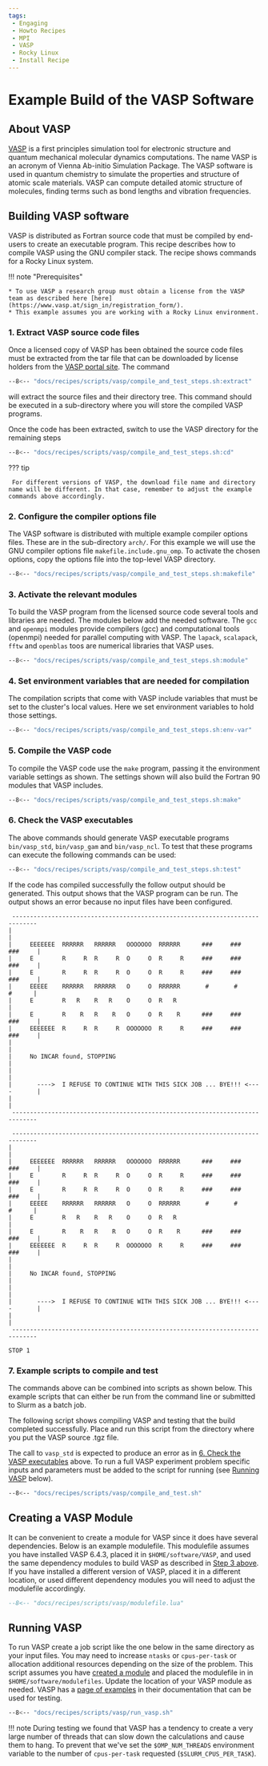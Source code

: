 ```yaml
---
tags:
 - Engaging
 - Howto Recipes
 - MPI
 - VASP
 - Rocky Linux
 - Install Recipe
---
```


# Example Build of the VASP Software

## About VASP

[VASP](https://www.vasp.at) is a first principles simulation tool for electronic structure and quantum mechanical molecular dynamics computations. The name VASP is an acronym of Vienna Ab-initio Simulation Package. The VASP software is used in quantum chemistry to simulate the properties and structure of atomic scale materials. VASP can compute
detailed atomic structure of molecules, finding terms such as bond lengths and vibration frequencies.

## Building VASP software

VASP is distributed as Fortran source code that must be compiled by end-users to create an executable program. This recipe describes how to compile
VASP using the GNU compiler stack. The recipe shows commands for a Rocky Linux system.

!!! note "Prerequisites"

    * To use VASP a research group must obtain a license from the VASP team as described here [here](https://www.vasp.at/sign_in/registration_form/).
    * This example assumes you are working with a Rocky Linux environment.

### 1. Extract VASP source code files

Once a licensed copy of VASP has been obtained the source code files must be extracted from the tar file that can be
downloaded by license holders from the [VASP portal site](https://www.vasp.at/sign_in/portal/). The command

```bash
--8<-- "docs/recipes/scripts/vasp/compile_and_test_steps.sh:extract"
```

will extract the source files and their directory tree. This command should be executed in a sub-directory where you will store the compiled VASP programs. 

Once the code has been extracted, switch to use the VASP directory for the remaining steps

```bash
--8<-- "docs/recipes/scripts/vasp/compile_and_test_steps.sh:cd"
```

??? tip

     For different versions of VASP, the download file name and directory name will be different. In that case, remember to adjust the example commands above accordingly.

### 2. Configure the compiler options file

The VASP software is distributed with multiple example compiler options files. 
These are in the sub-directory `arch/`. 
For this example we will use the GNU compiler options file `makefile.include.gnu_omp`. 
To activate the chosen options, copy the options file into the top-level VASP directory.

```bash
--8<-- "docs/recipes/scripts/vasp/compile_and_test_steps.sh:makefile"
```

### 3. Activate the relevant modules

To build the VASP program from the licensed source code several tools and libraries are needed. 
The modules below add the needed software. 
The `gcc` and `openmpi` modules provide compilers (gcc) and computational tools (openmpi) 
needed for parallel computing with VASP. 
The `lapack`, `scalapack`, `fftw` and `openblas` toos are numerical libraries that VASP uses.

```bash
--8<-- "docs/recipes/scripts/vasp/compile_and_test_steps.sh:module"
```

### 4. Set environment variables that are needed for compilation

The compilation scripts that come with VASP include variables that must be set to the cluster's local values. Here we set environment variables to hold those settings.

```bash
--8<-- "docs/recipes/scripts/vasp/compile_and_test_steps.sh:env-var"
```

### 5. Compile the VASP code

To compile the VASP code use the `make` program, passing it the environment variable settings as shown. The settings shown will also build the Fortran 90 modules that VASP includes.

```bash
--8<-- "docs/recipes/scripts/vasp/compile_and_test_steps.sh:make"
```

### 6. Check the VASP executables

The above commands should generate VASP executable programs `bin/vasp_std`, `bin/vasp_gam` and `bin/vasp_ncl`. To test that these programs can execute the following commands can be used:

```bash
--8<-- "docs/recipes/scripts/vasp/compile_and_test_steps.sh:test"
```

If the code has compiled successfully the follow output should be generated. This output shows that the 
VASP program can be run. The output shows an error because no input files have been configured.

```
 -----------------------------------------------------------------------------
|                                                                             |
|     EEEEEEE  RRRRRR   RRRRRR   OOOOOOO  RRRRRR      ###     ###     ###     |
|     E        R     R  R     R  O     O  R     R     ###     ###     ###     |
|     E        R     R  R     R  O     O  R     R     ###     ###     ###     |
|     EEEEE    RRRRRR   RRRRRR   O     O  RRRRRR       #       #       #      |
|     E        R   R    R   R    O     O  R   R                               |
|     E        R    R   R    R   O     O  R    R      ###     ###     ###     |
|     EEEEEEE  R     R  R     R  OOOOOOO  R     R     ###     ###     ###     |
|                                                                             |
|     No INCAR found, STOPPING                                                |
|                                                                             |
|       ---->  I REFUSE TO CONTINUE WITH THIS SICK JOB ... BYE!!! <----       |
|                                                                             |
 -----------------------------------------------------------------------------

 -----------------------------------------------------------------------------
|                                                                             |
|     EEEEEEE  RRRRRR   RRRRRR   OOOOOOO  RRRRRR      ###     ###     ###     |
|     E        R     R  R     R  O     O  R     R     ###     ###     ###     |
|     E        R     R  R     R  O     O  R     R     ###     ###     ###     |
|     EEEEE    RRRRRR   RRRRRR   O     O  RRRRRR       #       #       #      |
|     E        R   R    R   R    O     O  R   R                               |
|     E        R    R   R    R   O     O  R    R      ###     ###     ###     |
|     EEEEEEE  R     R  R     R  OOOOOOO  R     R     ###     ###     ###     |
|                                                                             |
|     No INCAR found, STOPPING                                                |
|                                                                             |
|       ---->  I REFUSE TO CONTINUE WITH THIS SICK JOB ... BYE!!! <----       |
|                                                                             |
 -----------------------------------------------------------------------------

STOP 1
```

### 7. Example scripts to compile and test

The commands above can be combined into scripts as shown below. This example
scripts that can either be run from the command line or submitted to Slurm 
as a batch job.

The following script shows compiling VASP and testing that the build completed successfully. Place and run this script from the directory where you put the VASP source .tgz file.

The call to `vasp_std` is expected to produce an error as in [6. Check the VASP executables](#6-check-the-vasp-executables) above. To run a full VASP experiment problem specific inputs and parameters must be added to the script for running (see [Running VASP]() below).

```bash title='compile_and_test.sh'
--8<-- "docs/recipes/scripts/vasp/compile_and_test.sh"
```

## Creating a VASP Module

It can be convenient to create a module for VASP since it does have several dependencies. Below is an example modulefile. This modulefile assumes you have installed VASP 6.4.3, placed it in `$HOME/software/VASP`, and used the same dependency modules to build VASP as described in [Step 3 above](#3-activate-the-relevant-modules). If you have installed a different version of VASP, placed it in a different location, or used different dependency modules you will need to adjust the modulefile accordingly.

```lua title='$HOME/software/modulefiles/vasp/6.4.3.lua'
--8<-- "docs/recipes/scripts/vasp/modulefile.lua"
```

## Running VASP

To run VASP create a job script like the one below in the same directory as your input files. You may need to increase `ntasks` or `cpus-per-task` or allocation additional resources depending on the size of the problem. This script assumes you have [created a module](#creating-a-vasp-module) and placed the modulefile in in `$HOME/software/modulefiles`. Update the location of your VASP module as needed. VASP has a [page of examples](https://www.vasp.at/wiki/index.php/Category:Examples) in their documentation that can be used for testing.

```bash title='run_vasp.sh'
--8<-- "docs/recipes/scripts/vasp/run_vasp.sh"
```

!!! note
    During testing we found that VASP has a tendency to create a very large number of threads that can slow down the calculations and cause them to hang. To prevent that we've set the `$OMP_NUM_THREADS` environment variable to the number of `cpus-per-task` requested (`$SLURM_CPUS_PER_TASK`).